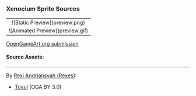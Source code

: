 ### Xenocium Sprite Sources

<table style="border: 0px;">
  <tr style="border: 0px;">
    <td style="border: 0px; vertical-align: top; text-align: center;">
      ![Static Preview](preview.png)
    </td>
    </tr>
    <tr style="border: 0px;">
    <td style="border: 0px; vertical-align: top; text-align: center;">
      ![Animated Preview](preview.gif)
    </td>
  </tr>
</table>


[OpenGameArt.org submission](https://opengameart.org/node/86934)

#### Source Assets:
---

By [Rexi Andriansyah (Rexes)](https://opengameart.org/users/rexes):
- [Tuyul](https://opengameart.org/node/75162) (OGA BY 3.0)
